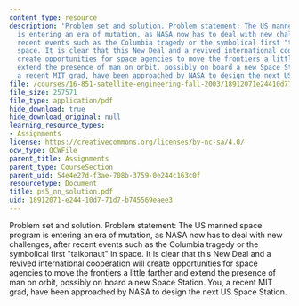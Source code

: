 ```yaml
---
content_type: resource
description: 'Problem set and solution. Problem statement: The US manned space program
  is entering an era of mutation, as NASA now has to deal with new challenges, after
  recent events such as the Columbia tragedy or the symbolical first "taikonaut" in
  space. It is clear that this New Deal and a revived international cooperation will
  create opportunities for space agencies to move the frontiers a little farther and
  extend the presence of man on orbit, possibly on board a new Space Station. You,
  a recent MIT grad, have been approached by NASA to design the next US Space Station.'
file: /courses/16-851-satellite-engineering-fall-2003/18912071e24410d771d7b745569eaee3_ps5_nn_solution.pdf
file_size: 257571
file_type: application/pdf
hide_download: true
hide_download_original: null
learning_resource_types:
- Assignments
license: https://creativecommons.org/licenses/by-nc-sa/4.0/
ocw_type: OCWFile
parent_title: Assignments
parent_type: CourseSection
parent_uid: 54e4e27d-f3ae-708b-3759-0e244c163c0f
resourcetype: Document
title: ps5_nn_solution.pdf
uid: 18912071-e244-10d7-71d7-b745569eaee3
---
```

Problem set and solution. Problem statement: The US manned space program is entering an era of mutation, as NASA now has to deal with new challenges, after recent events such as the Columbia tragedy or the symbolical first "taikonaut" in space. It is clear that this New Deal and a revived international cooperation will create opportunities for space agencies to move the frontiers a little farther and extend the presence of man on orbit, possibly on board a new Space Station. You, a recent MIT grad, have been approached by NASA to design the next US Space Station.
